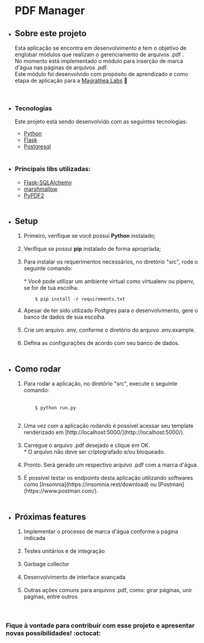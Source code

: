 <ul>

  <h1>PDF Manager</h1>


  <li>
    <h2>Sobre este projeto</h2>

  Esta aplicação se encontra em desenvolvimento e tem o objetivo de englobar módulos que realizam o gerenciamento de arquivos .pdf .<br>
  No momento está implementado o módulo para inserção de marca d'água nas páginas de arquivos .pdf.<br>
  Este módulo foi desenvolvido com propósito de aprendizado e como etapa de aplicação para a [Magrathea Labs](https://magrathealabs.com/pt-br/) :rocket:
  </li>
  
  <br>
  
  <li>
  <h3> Tecnologias </h3>

  Este projeto está sendo desenvolvido com as seguintes tecnologias:

  <ul>
  <li><a href="https://www.python.org/">Python</a></li>
  <li><a href="https://flask.palletsprojects.com/en/1.1.x/">Flask</a></li>
  <li><a href="https://www.postgresql.org/">Postgresql</a></li>
  
  
  </ul>
  </li>
  
  <br>
  
  <li>
   <h3> Principais libs utilizadas: </h3>
   <ul>
      <li><a href="https://flask-sqlalchemy.palletsprojects.com/en/2.x/">Flask-SQLAlchemy </a></li>
      <li><a href="https://marshmallow.readthedocs.io/en/stable/"> marshmallow</a></li>
      <li><a href="https://pypi.org/project/PyPDF2/"> PyPDF2</a></li>

  </ul>
  </li>
  
  <br>
  
  <li>
    <h2>Setup</h2> 
    <ol>
      <li> Primeiro, verifique se você possui <b>Python</b> instalado;</li><br>
      <li> Verifique se possui <b>pip</b> instalado de forma apropriada;</li><br>
      <li> 
        Para instalar os requerimentos necessários, no diretório "src", rode o seguinte comando:<br><br>
        * Você pode utilizar um ambiente virtual como virtualenv ou pipenv, se for de tua escolha.
                
        $ pip install -r requirements.txt
   </li>
      <li> Apesar de ter sido utilizado Postgres para o desenvolvimento, gere o banco de dados de sua escolha.</li><br>
      <li> Crie um arquivo .env, conforme o diretório do arquivo .env.example.</li><br>
      <li> Defina as configurações de acordo com seu banco de dados.</li><br>
  </ol>
  </li>
  
  <li>
    <h2>Como rodar</h2> 
    <ol>
      <li> 
        Para rodar a aplicação, no diretório "src", execute o seguinte comando:<br><br>
                
        $ python run.py
   </li>
   <br>
   <li> Uma vez com a aplicação rodando é possível acessar seu template renderizado em [http://localhost:5000/](http://localhost:5000/).</li><br>
   <li> Carregue o arquivo .pdf desejado e clique em OK.<br>
    * O arquivo não deve ser criptografado e/ou bloqueado. </li><br>
   <li> Pronto. Será gerado um respectivo arquivo .pdf com a marca d'água.</li><br>
   <li> É possível testar os endpoints desta aplicação utilizando softwares como [Insomnia](https://insomnia.rest/download) ou [Postman](https://www.postman.com/).</li><br>

  </ol>
  </li>
  
  <li>
    <h2>Próximas features</h2> 
    <ol>
      <li> Implementar o processo de marca d'água conforme a página indicada </li><br>
      <li> Testes unitários e de integração </li><br>
      <li> Garbage collector </li><br>
      <li> Desenvolvimento de interface avançada </li><br>
      <li> Outras ações comuns para arquivos .pdf, como: girar páginas, unir páginas, entre outros </li><br>

  </ol>
  </li>
   
  <br>
  
</ul>

<h3>Fique à vontade para contribuir com esse projeto e apresentar novas possibilidades! :octocat:</h3>

